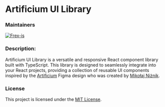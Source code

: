 # Artificium UI Library

### Maintainers

[![Frex-is](https://img.shields.io/badge/Github-Frex--is-%23181717?logo=github)](https://github.com/frex-is)

### Description:

Artificium UI Library is a versatile and responsive React component library built with TypeScript. This library is designed to seamlessly integrate into your React projects, providing a collection of reusable UI components inspired by the [Artificium](https://www.figma.com/community/file/1237505388738737733) Figma design who was created by [Mikołaj Niżnik](https://www.figma.com/@mniznik).

### License

This project is licensed under the [MIT License](https://github.com/frex-is/artificium-ui?tab=MIT-1-ov-file#readme).